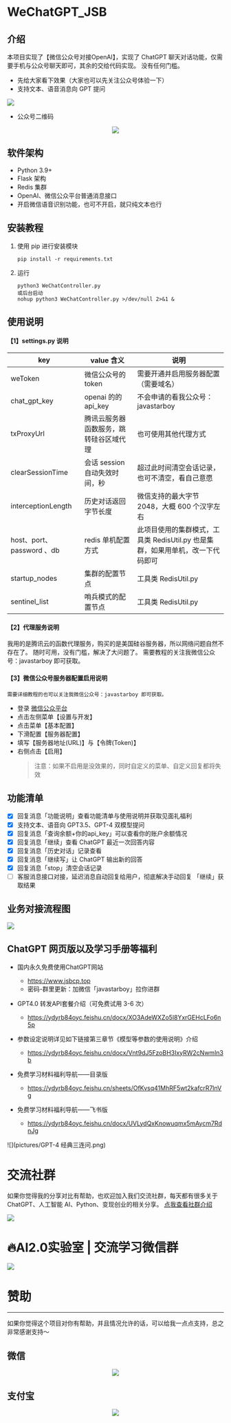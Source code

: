 # WeChatGPT_JSB

## 介绍
本项目实现了【微信公众号对接OpenAI】，实现了 ChatGPT 聊天对话功能，仅需要手机与公众号聊天即可，其余的交给代码实现。 没有任何门槛。
- 先给大家看下效果（大家也可以先关注公众号体验一下）
- 支持文本、语音消息向 GPT 提问

![](pictures/微信公众号支持语音GPT4.jpeg)
- 公众号二维码
<div style="text-align:center">
    <img src="pictures/公众号二维码.jpg">
</div>

## 软件架构
- Python 3.9+
- Flask 架构
- Redis 集群
- OpenAI、微信公众平台普通消息接口
- 开启微信语音识别功能，也可不开启，就只纯文本也行

## 安装教程
1.  使用 pip 进行安装模块
    ```
    pip install -r requirements.txt
    ```
2. 运行 
    ```commandline
    python3 WeChatController.py
    或后台启动
    nohup python3 WeChatController.py >/dev/null 2>&1 &
    ```

## 使用说明

#### 【1】settings.py 说明
| key                  | value 含义            | 说明                                             |
|----------------------|---------------------|------------------------------------------------|
| weToken              | 微信公众号的 token        | 需要开通并启用服务器配置（需要域名）                             |
| chat_gpt_key         | openai 的的 api_key   | 不会申请的看我公众号：javastarboy                         |
| txProxyUrl           | 腾讯云服务器函数服务，跳转硅谷区域代理 | 也可使用其他代理方式                                     |
| clearSessionTime     | 会话 session 自动失效时间，秒 | 超过此时间清空会话记录，也可不清空，看自己意愿                        |
| interceptionLength   | 历史对话返回字节长度          | 微信支持的最大字节 2048，大概 600 个汉字左右                    |
| host、port、password 、db | redis 单机配置方式        | 此项目使用的集群模式，工具类 RedisUtil.py 也是集群，如果用单机，改一下代码即可 |
| startup_nodes   | 集群的配置节点             | 工具类 RedisUtil.py                                         |
| sentinel_list          | 哨兵模式的配置节点       | 工具类 RedisUtil.py                                        |


#### 【2】代理服务说明
我用的是腾讯云的函数代理服务，购买的是美国硅谷服务器，所以网络问题自然不存在了。
随时可用，没有门槛，解决了大问题了。
需要教程的关注我微信公众号：javastarboy 即可获取。

#### 【3】微信公众号服务器配置启用说明
`需要详细教程的也可以关注我微信公众号：javastarboy 即可获取。`
- 登录 [微信公众平台](https://mp.weixin.qq.com/)
- 点击左侧菜单【设置与开发】
- 点击菜单【基本配置】
- 下滑配置【服务器配置】
- 填写【服务器地址(URL)】与【令牌(Token)】
- 右侧点击【启用】
  > 注意：如果不启用是没效果的，同时自定义的菜单、自定义回复都将失效

## 功能清单

- [x] 回复消息「功能说明」查看功能清单与使用说明并获取见面礼福利
- [x] 支持文本、语音向 GPT3.5、GPT-4 双模型提问
- [x] 回复消息「查询余额+你的api_key」可以查看你的账户余额情况
- [x] 回复消息「继续」查看 ChatGPT 最近一次回答内容
- [x] 回复消息「历史对话」记录查看
- [x] 回复消息「继续写」让 ChatGPT 输出新的回答
- [x] 回复消息「stop」清空会话记录
- [ ] 客服消息接口对接，延迟消息自动回复给用户，彻底解决手动回复 「继续」获取结果

## 业务对接流程图

![](pictures/微信公众号对接ChatGPT流程图.jpeg)

## ChatGPT 网页版以及学习手册等福利

- 国内永久免费使用ChatGPT网站
    - https://www.jsbcp.top
    - 密码-群里更新：加微信「javastarboy」拉你进群

- GPT4.0 转发API套餐介绍（可免费试用 3-6 次）
    - https://ydyrb84oyc.feishu.cn/docx/XO3AdeWXZo5l8YxrGEHcLFo6n5p

- 参数设定说明详见如下链接第三章节《模型等参数的使用说明》介绍
    - https://ydyrb84oyc.feishu.cn/docx/Vnt9dJ5FzoBH3IxyRW2cNwmln3b

- 免费学习材料福利导航——目录版
    - https://ydyrb84oyc.feishu.cn/sheets/OfKvsq41MhRF5wt2kafcrR7lnVg

- 免费学习材料福利导航——飞书版
    - https://ydyrb84oyc.feishu.cn/docx/UVLydQxKnowuqmx5mAycm7RdnJg

![](pictures/GPT-4 经典三连问.png)

# 交流社群

如果你觉得我的分享对比有帮助，也欢迎加入我们交流社群，每天都有很多关于 ChatGPT、人工智能 AI、Python、变现创业的相关分享。
[点我查看社群介绍](https://mp.weixin.qq.com/s/7rEZNtEPSdtwySki_pvPDw)

![](pictures/2023暑期钜惠.png)

# 🔥AI2.0实验室 | 交流学习微信群

![](pictures/微信交流群.png)

# 赞助

***
如果你觉得这个项目对你有帮助，并且情况允许的话，可以给我一点点支持，总之非常感谢支持～

## 微信
<div style="text-align:center">
    <img src="pictures/微信收款码.png">
</div>

## 支付宝
<div style="text-align:center">
    <img src="pictures/支付宝收款码.png">
</div>
